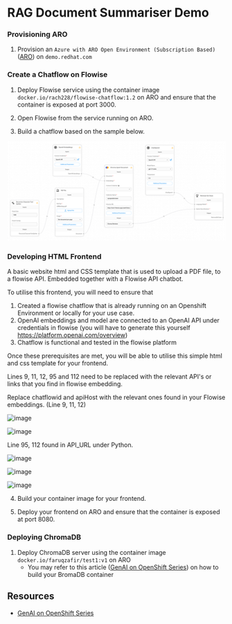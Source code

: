 # RAG Document Summariser Demo

### Provisioning ARO

01. Provision an `Azure with ARO Open Environment (Subscription Based)` ([ARO](https://demo.redhat.com/catalog?search=aro&item=babylon-catalog-prod%2Fazure-gpte.open-environment-aro4-sub.prod)) on `demo.redhat.com`

### Create a Chatflow on Flowise

01. Deploy Flowise service using the container image `docker.io/rach228/flowise-chatflow:1.2` on ARO and ensure that the container is exposed at port 3000.

02. Open Flowise from the service running on ARO.

03. Build a chatflow based on the sample below.

![](flowise_sample.png)

### Developing HTML Frontend

A basic website html and CSS template that is used to upload a PDF file, to a flowise API. Embedded together with a Flowise API chatbot. 

To utilise this frontend, you will need to ensure that
01.  Created a flowise chatflow that is already running on an Openshift Environment or locally for your use case.
02.  OpenAI embeddings and model are connected to an OpenAI API under credentials in flowise (you will have to generate this yourself https://platform.openai.com/overview)
03.  Chatflow is functional and tested in the flowise platform

Once these prerequisites are met, you will be able to utilise this simple html and css template for your frontend.

Lines 9, 11, 12, 95 and 112 need to be replaced with the relevant API's or links that you find in flowise embedding.

Replace chatflowid and apiHost with the relevant ones found in your Flowise embeddings. (Line 9, 11, 12)

![image](https://github.com/fzafir66/flowise/assets/159418607/12f2f6e1-c528-4b6b-ba2b-fbe9346fc671)


![image](https://github.com/fzafir66/flowise/assets/159418607/5d6d6064-b4e7-4805-80c9-3f12d8f384c0)

Line 95, 112 found in API_URL under Python.


![image](https://github.com/fzafir66/flowise/assets/159418607/4dcabe45-c728-4333-87fe-d801948c0df7)

![image](https://github.com/fzafir66/flowise/assets/159418607/bc95a1d1-2acb-40c0-9c69-8d72fe9c954e)


![image](https://github.com/fzafir66/flowise/assets/159418607/2f085128-ee54-4d44-adb7-0caf851b5572)

04. Build your container image for your frontend.

05. Deploy your frontend on ARO and ensure that the container is exposed at port 8080.

### Deploying ChromaDB

01. Deploy ChromaDB server using the container image `docker.io/faruqzafir/test1:v1` on ARO
    * You may refer to  this article ([GenAI on OpenShift Series](https://medium.com/@bjohns_49809/gen-ai-on-openshift-series-episode-3-e77b746d607e)) on how to build your BromaDB container


## Resources

* [GenAI on OpenShift Series](https://medium.com/@bjohns_49809/gen-ai-on-openshift-series-episode-3-e77b746d607e)